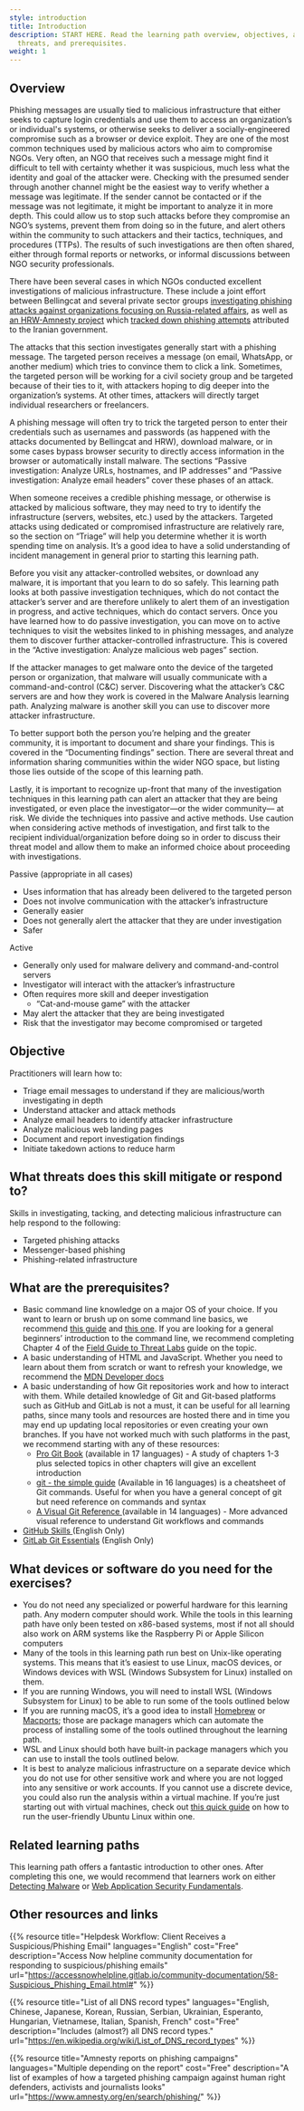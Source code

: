```yaml
---
style: introduction
title: Introduction
description: START HERE. Read the learning path overview, objectives, associated
  threats, and prerequisites.
weight: 1
---
```


## Overview

Phishing messages are usually tied to malicious infrastructure that either seeks to capture login credentials and use them to access an organization’s or individual's systems, or otherwise seeks to deliver a socially-engineered compromise such as a browser or device exploit. They are one of the most common techniques used by malicious actors who aim to compromise NGOs. Very often, an NGO that receives such a message might find it difficult to tell with certainty whether it was suspicious, much less what the identity and goal of the attacker were. Checking with the presumed sender through another channel might be the easiest way to verify whether a message was legitimate. If the sender cannot be contacted or if the message was not legitimate, it might be important to analyze it in more depth. This could allow us to stop such attacks before they compromise an NGO’s systems, prevent them from doing so in the future, and alert others within the community to such attackers and their tactics, techniques, and procedures (TTPs). The results of such investigations are then often shared, either through formal reports or networks, or informal discussions between NGO security professionals.

There have been several cases in which NGOs conducted excellent investigations of malicious infrastructure. These include a joint effort between Bellingcat and several private sector groups [investigating phishing attacks against organizations focusing on Russia-related affairs](https://www.bellingcat.com/news/uk-and-europe/2019/08/10/guccifer-rising-months-long-phishing-campaign-on-protonmail-targets-dozens-of-russia-focused-journalists-and-ngos/), as well as [an HRW-Amnesty project](https://www.hrw.org/the-day-in-human-rights/2022/12/05) which [tracked down phishing attempts](https://www.hrw.org/news/2022/12/05/iran-state-backed-hacking-activists-journalists-politicians) attributed to the Iranian government.

The attacks that this section investigates generally start with a phishing message. The targeted person receives a message (on email, WhatsApp, or another medium) which tries to convince them to click a link. Sometimes, the targeted person will be working for a civil society group and be targeted because of their ties to it, with attackers hoping to dig deeper into the organization’s systems. At other times, attackers will directly target individual researchers or freelancers.

A phishing message will often try to trick the targeted person to enter their credentials such as usernames and passwords (as happened with the attacks documented by Bellingcat and HRW), download malware, or in some cases bypass browser security to directly access information in the browser or automatically install malware. The sections “Passive investigation: Analyze URLs, hostnames, and IP addresses” and “Passive investigation: Analyze email headers” cover these phases of an attack.

When someone receives a credible phishing message, or otherwise is attacked by malicious software, they may need to try to identify the infrastructure (servers, websites, etc.) used by the attackers. Targeted attacks using dedicated or compromised infrastructure are relatively rare, so the section on “Triage” will help you determine whether it is worth spending time on analysis. It’s a good idea to have a solid understanding of incident management in general prior to starting this learning path.

Before you visit any attacker-controlled websites, or download any malware, it is important that you learn to do so safely. This learning path looks at both passive investigation techniques, which do not contact the attacker’s server and are therefore unlikely to alert them of an investigation in progress, and active techniques, which do contact servers. Once you have learned how to do passive investigation, you can move on to active techniques to visit the websites linked to in phishing messages, and analyze them to discover further attacker-controlled infrastructure. This is covered in the “Active investigation: Analyze malicious web pages” section.

If the attacker manages to get malware onto the device of the targeted person or organization, that malware will usually communicate with a command-and-control (C&C) server. Discovering what the attacker’s C&C servers are and how they work is covered in the Malware Analysis learning path. Analyzing malware is another skill you can use to discover more attacker infrastructure.

To better support both the person you’re helping and the greater community, it is important to document and share your findings. This is covered in the “Documenting findings” section. There are several threat and information sharing communities within the wider NGO space, but listing those lies outside of the scope of this learning path.

Lastly, it is important to recognize up-front that many of the investigation techniques in this learning path can alert an attacker that they are being investigated, or even place the investigator—or the wider community— at risk. We divide the techniques into passive and active methods. Use caution when considering active methods of investigation, and first talk to the recipient individual/organization before doing so in order to discuss their threat model and allow them to make an informed choice about proceeding with investigations.

Passive (appropriate in all cases)

- Uses information that has already been delivered to the targeted person
- Does not involve communication with the attacker’s infrastructure
- Generally easier
- Does not generally alert the attacker that they are under investigation
- Safer

Active

- Generally only used for malware delivery and command-and-control servers
- Investigator will interact with the attacker’s infrastructure
- Often requires more skill and deeper investigation
  - “Cat-and-mouse game” with the attacker
- May alert the attacker that they are being investigated
- Risk that the investigator may become compromised or targeted

## Objective

Practitioners will learn how to:

- Triage email messages to understand if they are malicious/worth investigating in depth
- Understand attacker and attack methods
- Analyze email headers to identify attacker infrastructure
- Analyze malicious web landing pages
- Document and report investigation findings
- Initiate takedown actions to reduce harm

## What threats does this skill mitigate or respond to?

Skills in investigating, tacking, and detecting malicious infrastructure can help respond to the following:

- Targeted phishing attacks
- Messenger-based phishing
- Phishing-related infrastructure

## What are the prerequisites?

- Basic command line knowledge on a major OS of your choice. If you want to learn or brush up on some command line basics, we recommend [this guide](https://www.git-tower.com/blog/command-line-cheat-sheet/) and [this one](https://github.com/jlevy/the-art-of-command-line). If you are looking for a general beginners’ introduction to the command line, we recommend completing Chapter 4 of the [Field Guide to Threat Labs](https://internews.org/wp-content/uploads/2023/11/Field-Guide-to-Threat-Labs.pdf) guide on the topic.
- A basic understanding of HTML and JavaScript. Whether you need to learn about them from scratch or want to refresh your knowledge, we recommend the [MDN Developer docs](https://developer.mozilla.org/en-US/docs/Learn)
- A basic understanding of how Git repositories work and how to interact with them. While detailed knowledge of Git and Git-based platforms such as GitHub and GitLab is not a must, it can be useful for all learning paths, since many tools and resources are hosted there and in time you may end up updating local repositories or even creating your own branches. If you have not worked much with such platforms in the past, we recommend starting with any of these resources:
  - [Pro Git Book](https://book.git-scm.com/book/en/v2) (available in 17 languages) - A study of chapters 1-3 plus selected topics in other chapters will give an excellent introduction
  - [git - the simple guide](https://rogerdudler.github.io/git-guide/index.html) (Available in 16 languages) is a cheatsheet of Git commands. Useful for when you have a general concept of git but need reference on commands and syntax
  - [A Visual Git Reference ](https://marklodato.github.io/visual-git-guide/index-en.html) (available in 14 languages) - More advanced visual reference to understand Git workflows and commands
- [GitHub Skills ](https://skills.github.com/)(English Only)
- [GitLab Git Essentials](https://levelup.gitlab.com/courses/gitlab-with-git-essentials-s2) (English Only)

## What devices or software do you need for the exercises?

- You do not need any specialized or powerful hardware for this learning path. Any modern computer should work. While the tools in this learning path have only been tested on x86-based systems, most if not all should also work on ARM systems like the Raspberry Pi or Apple Silicon computers
- Many of the tools in this learning path run best on Unix-like operating systems. This means that it’s easiest to use Linux, macOS devices, or Windows devices with WSL (Windows Subsystem for Linux) installed on them.
- If you are running Windows, you will need to install WSL (Windows Subsystem for Linux) to be able to run some of the tools outlined below
- If you are running macOS, it’s a good idea to install [Homebrew](https://brew.sh/) or [Macports](https://www.macports.org/); those are package managers which can automate the process of installing some of the tools outlined throughout the learning path.
- WSL and Linux should both have built-in package managers which you can use to install the tools outlined below.
- It is best to analyze malicious infrastructure on a separate device which you do not use for other sensitive work and where you are not logged into any sensitive or work accounts. If you cannot use a discrete device, you could also run the analysis within a virtual machine. If you’re just starting out with virtual machines, check out [this quick guide](https://ubuntu.com/tutorials/how-to-run-ubuntu-desktop-on-a-virtual-machine-using-virtualbox#1-overview) on how to run the user-friendly Ubuntu Linux within one.

## Related learning paths

This learning path offers a fantastic introduction to other ones. After completing this one, we would recommend that learners work on either [Detecting Malware](/en/learning-path/2/) or [Web Application Security Fundamentals](/en/learning-path/4/).

## Other resources and links

{{% resource title="Helpdesk Workflow: Client Receives a Suspicious/Phishing Email" languages="English" cost="Free" description="Access Now helpline community documentation for responding to suspicious/phishing emails" url="https://accessnowhelpline.gitlab.io/community-documentation/58-Suspicious_Phishing_Email.html#" %}}

{{% resource title="List of all DNS record types" languages="English, Chinese, Japanese, Korean, Russian, Serbian, Ukrainian, Esperanto, Hungarian, Vietnamese, Italian, Spanish, French" cost="Free" description="Includes (almost?) all DNS record types." url="https://en.wikipedia.org/wiki/List_of_DNS_record_types" %}}

{{% resource title="Amnesty reports on phishing campaigns" languages="Multiple depending on the report" cost="Free" description="A list of examples of how a targeted phishing campaign against human right defenders, activists and journalists looks" url="https://www.amnesty.org/en/search/phishing/" %}}
